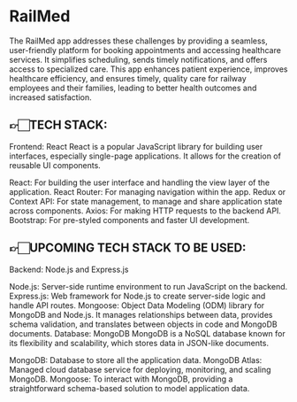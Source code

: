 <h1 align="left">RailMed</h1>
The RailMed app addresses these challenges by providing a seamless, user-friendly platform for booking appointments and accessing healthcare services. It simplifies scheduling, sends timely notifications, and offers access to specialized care. This app enhances patient experience, improves healthcare efficiency, and ensures timely, quality care for railway employees and their families, leading to better health outcomes and increased satisfaction.

## 👉🏻TECH STACK:
Frontend: React
React is a popular JavaScript library for building user interfaces, especially single-page applications. It allows for the creation of reusable UI components.

React: For building the user interface and handling the view layer of the application.
React Router: For managing navigation within the app.
Redux or Context API: For state management, to manage and share application state across components.
Axios: For making HTTP requests to the backend API.
Bootstrap: For pre-styled components and faster UI development.

## 👉🏻UPCOMING TECH STACK TO BE USED:
Backend: Node.js and Express.js

Node.js: Server-side runtime environment to run JavaScript on the backend.
Express.js: Web framework for Node.js to create server-side logic and handle API routes.
Mongoose: Object Data Modeling (ODM) library for MongoDB and Node.js. It manages relationships between data, provides schema validation, and translates between objects in code and MongoDB documents.
Database: MongoDB
MongoDB is a NoSQL database known for its flexibility and scalability, which stores data in JSON-like documents.

MongoDB: Database to store all the application data.
MongoDB Atlas: Managed cloud database service for deploying, monitoring, and scaling MongoDB.
Mongoose: To interact with MongoDB, providing a straightforward schema-based solution to model application data.
